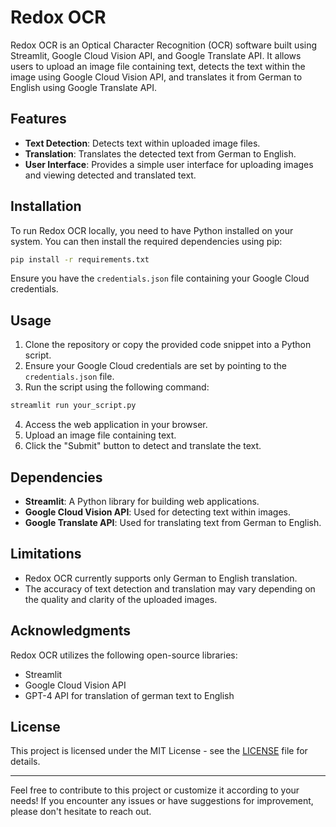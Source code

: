 # Redox OCR

Redox OCR is an Optical Character Recognition (OCR) software built using Streamlit, Google Cloud Vision API, and Google Translate API. It allows users to upload an image file containing text, detects the text within the image using Google Cloud Vision API, and translates it from German to English using Google Translate API.

## Features

- **Text Detection**: Detects text within uploaded image files.
- **Translation**: Translates the detected text from German to English.
- **User Interface**: Provides a simple user interface for uploading images and viewing detected and translated text.

## Installation

To run Redox OCR locally, you need to have Python installed on your system. You can then install the required dependencies using pip:

```bash
pip install -r requirements.txt
```

Ensure you have the `credentials.json` file containing your Google Cloud credentials.

## Usage

1. Clone the repository or copy the provided code snippet into a Python script.
2. Ensure your Google Cloud credentials are set by pointing to the `credentials.json` file.
3. Run the script using the following command:

```bash
streamlit run your_script.py
```

4. Access the web application in your browser.
5. Upload an image file containing text.
6. Click the "Submit" button to detect and translate the text.

## Dependencies

- **Streamlit**: A Python library for building web applications.
- **Google Cloud Vision API**: Used for detecting text within images.
- **Google Translate API**: Used for translating text from German to English.

## Limitations

- Redox OCR currently supports only German to English translation.
- The accuracy of text detection and translation may vary depending on the quality and clarity of the uploaded images.

## Acknowledgments

Redox OCR utilizes the following open-source libraries:

- Streamlit
- Google Cloud Vision API
- GPT-4 API for translation of german text to English 

## License

This project is licensed under the MIT License - see the [LICENSE](LICENSE) file for details.

---

Feel free to contribute to this project or customize it according to your needs! If you encounter any issues or have suggestions for improvement, please don't hesitate to reach out.
